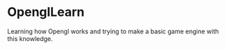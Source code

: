 # OpenglLearn
Learning how Opengl works and trying to make a basic game engine with this knowledge.
